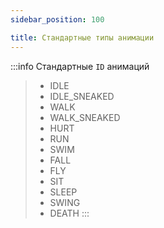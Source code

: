 ```yaml
---
sidebar_position: 100

title: Стандартные типы анимации
---
```


:::info Стандартные `ID` анимаций
> - IDLE
> - IDLE_SNEAKED
> - WALK
> - WALK_SNEAKED
> - HURT
> - RUN
> - SWIM
> - FALL
> - FLY
> - SIT
> - SLEEP
> - SWING
> - DEATH
:::
